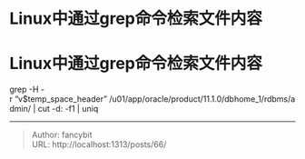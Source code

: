 # Linux中通过grep命令检索文件内容

<div class="header"><h1 class="single-title animate__animated animate__pulse animate__faster">Linux中通过grep命令检索文件内容</h1></div>

<div class="content" id="content"><!-- raw HTML omitted --><!-- raw HTML omitted --><precode language="" precodenum="0"></precode><!-- raw HTML omitted --><!-- raw HTML omitted --><!-- raw HTML omitted --><precode language="" precodenum="1"></precode><p>grep&nbsp;-H&nbsp;-r&nbsp;“v$temp_space_header”&nbsp;/u01/app/oracle/product/11.1.0/dbhome_1/rdbms/admin/&nbsp;|&nbsp;cut&nbsp;-d:&nbsp;-f1&nbsp;|&nbsp;uniq<!-- raw HTML omitted --><!-- raw HTML omitted --></p><precode language="" precodenum="2"></precode><!-- raw HTML omitted --><!-- raw HTML omitted --><!-- raw HTML omitted --><!-- raw HTML omitted --><!-- raw HTML omitted --><!-- raw HTML omitted --><!-- raw HTML omitted --><!-- raw HTML omitted --><!-- raw HTML omitted --><!-- raw HTML omitted --><!-- raw HTML omitted --><!-- raw HTML omitted --><!-- raw HTML omitted --><!-- raw HTML omitted --><precode language="" precodenum="3"></precode></div>



---

> Author: fancybit  
> URL: http://localhost:1313/posts/66/  

